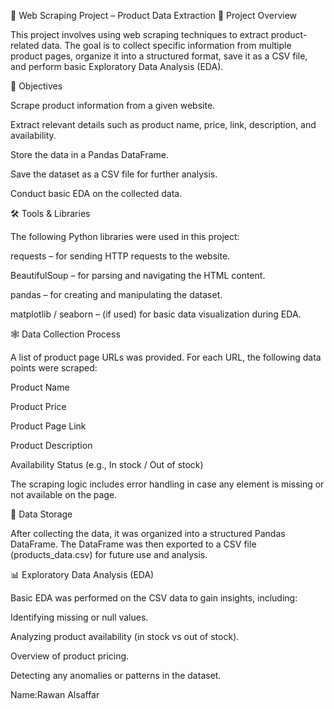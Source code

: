 📄 Web Scraping Project – Product Data Extraction
📌 Project Overview

This project involves using web scraping techniques to extract product-related data. The goal is to collect specific information from multiple product pages, organize it into a structured format, save it as a CSV file, and perform basic Exploratory Data Analysis (EDA).

🎯 Objectives

Scrape product information from a given website.

Extract relevant details such as product name, price, link, description, and availability.

Store the data in a Pandas DataFrame.

Save the dataset as a CSV file for further analysis.

Conduct basic EDA on the collected data.

🛠 Tools & Libraries

The following Python libraries were used in this project:

requests – for sending HTTP requests to the website.

BeautifulSoup – for parsing and navigating the HTML content.

pandas – for creating and manipulating the dataset.

matplotlib / seaborn – (if used) for basic data visualization during EDA.

🕸️ Data Collection Process

A list of product page URLs was provided. For each URL, the following data points were scraped:

Product Name

Product Price

Product Page Link

Product Description

Availability Status (e.g., In stock / Out of stock)

The scraping logic includes error handling in case any element is missing or not available on the page.

💾 Data Storage

After collecting the data, it was organized into a structured Pandas DataFrame. The DataFrame was then exported to a CSV file (products_data.csv) for future use and analysis.

📊 Exploratory Data Analysis (EDA)

Basic EDA was performed on the CSV data to gain insights, including:

Identifying missing or null values.

Analyzing product availability (in stock vs out of stock).

Overview of product pricing.

Detecting any anomalies or patterns in the dataset.

Name:Rawan Alsaffar
